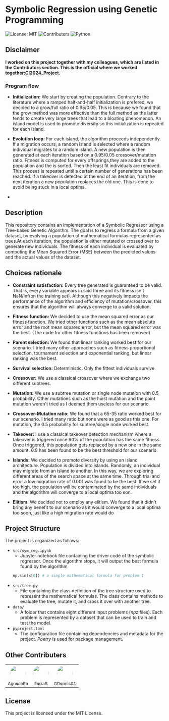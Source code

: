 <!-- omit in toc -->
# Symbolic Regression using Genetic Programming
![License: MIT](https://img.shields.io/badge/license-MIT-green)
![Contributors](https://img.shields.io/badge/Contributors-4-brightgreen)
![Python](https://img.shields.io/badge/python-3.10-blue)

## Disclaimer 
 **I worked on this project together with my colleagues, which are listed in the Contributors section. This is the official where we worked together:[CI2024_Project](https://github.com/FerraiuoloP/CI2024_Project).**

### Program flow
- **Initialization:** We start by creating the population. Contrary to the literature where a ramped half-and-half initialization is prefered, we decided to a grow/full ratio of 0.95/0.05. This is because we found that the grow method was more effective than the full method as the latter tends to create very large trees that lead to a bloating phenomenon. 
An island model is used to promote diversity so this initialization is repeated for each island.
  
- **Evolution loop:** For each island, the algorithm proceeds independently. If a migration occurs, a random island is selected where a random individual migrates to a random island. A new population is then  generated at each iteration based on a 0.95/0.05 crossover/mutation ratio. Fitness is computed for every offsprings,they are added to the population and the is sorted. Then the least fit individuals are removed. This process is repeated until a certain number of generations has been reached. If a takeover is detected at the end of an iteration, from the next iteration a new population replaces the old one. This is done to avoid being stuck in a local optima.
- 
## Description
This repository contains an implementation of a Symbolic Regressor using a Tree-based Genetic Algorithm. The goal is to regress a formula from a given dataset, by evolving a population of mathematical formulas represented as trees.At each iteration, the population is either mutated or crossed over to generate new individuals. The fitness of each individual is evaluated by computing the Mean Squared Error (MSE) between the predicted values and the actual values of the dataset.

## Choices rationale
- **Constraint satisfaction:** Every tree generated is guaranteed to be valid. That is, every variable appears in said three and its fitness isn't NaN/Inf(on the training set). 
Although this negatively impacts the performance of the algorithm and efficiency of mutation/crossover, this ensures that the algorithm will always converge to a valid solution.

- **Fitness function:** We decided to use the mean squared error as our fitness function. We tried other functions such as the mean absolute error and the root mean squared error, but the mean squared error was the best. (The code for other fitness functions has been removed)
- **Parent selection:** We found that linear ranking worked best for our scenario. I tried many other approaches such as fitness proportional selection, tournament selection and exponential ranking, but linear ranking was the best.
- **Survival selection:** Deterministic. Only the fittest individuals survive.
- **Crossover:** We use a classical crossover where we exchange two different subtrees.
- **Mutation:** We use a subtree mutation or single node mutation with 0.5 probability. Other mutations such as the hoist mutation and the point mutation weren't tried as I deemed them useless for our scenario.
- **Crossover-Mutation ratio:** We found that a 65-35 ratio worked best for our scenario. I tried many ratio but none were as good as this one. For mutation, the 0.5 probability for subtree/single node worked best.
- **Takeover:** I use a classical takeover detection mechanism where a takeover is triggered once 90% of the population has the same fitness. Once triggered, this population gets replaced by a new one in the same amount. 0.9 has been found to be the best threshold for our scenario.
- **Islands:** We decided to promote diversity by using an island architecture. Population is divided into islands. Randomly, an individual may migrate from an island to another. In this way, we are exploring different areas of the search space at the same time.
Through trial and error a low migration rate of 0.001 was found to be the best. If we set it too high, the population will be contaminated by the same individuals and the algorithm will converge to a local optima too son.
- **Elitism:** We decided not to employ any elitism. We found that it didn't bring any benefit to our scenario as it would converge to a local optima too soon, just like a high migration rate would do
## Project Structure
The project is organized as follows:
- `src/sym_reg.ipynb`
  - Jupyter notebook file containing the driver code of the symbolic regressor. Once the algorithm stops, it will output the best formula found by the algorithm
  ```python
  np.sin(x[0]) # a simple mathematical formula for problem 1
  ```
- `src/tree.py`
  - File containing the class definition of the tree structure used to represent the mathematical formulas. The class contains methods to evaluate the tree, mutate it, and cross it over with another tree.
- `data/`
  - A folder that contains eight different input problems (*npz* files). Each problem is represented by a dataset that can be used to train and test the model.
- `pyproject.toml`
  - The configuration file containing dependencies and metadata for the project. *Poetry* is used for package management.

## Other Contributers
<table>
  <tr>
    <td align="center" style="border: none;">
      <a href="https://github.com/AgneseRe">
        <img src="https://github.com/AgneseRe.png" width="50px" style="border-radius: 50%; border: none;" alt=""/>
        <br />
        <sub>AgneseRe</sub>
      </a>
    </td>
    <td align="center">
      <a href="https://github.com/FerraiuoloP">
        <img src="https://github.com/FerraiuoloP.png" width="50px" style="border-radius: 50%; border: none;" alt=""/>
        <br />
        <sub>FerraP</sub>
      </a>
    </td>
    <td align="center">
      <a href="https://github.com/GDennis01">
        <img src="https://github.com/GDennis01.png" width="50px" style="border-radius: 50%; border: none;" alt=""/>
        <br />
        <sub>GDennis01</sub>
      </a>
    </td>
  </tr>
</table>

## License
This project is licensed under the MIT License.